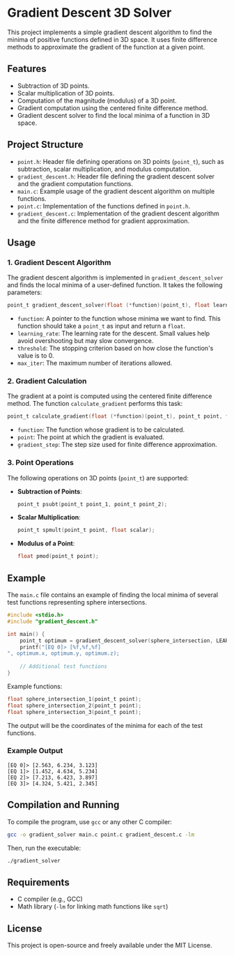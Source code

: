 
# Gradient Descent 3D Solver

This project implements a simple gradient descent algorithm to find the minima of positive functions defined in 3D space. It uses finite difference methods to approximate the gradient of the function at a given point.

## Features

- Subtraction of 3D points.
- Scalar multiplication of 3D points.
- Computation of the magnitude (modulus) of a 3D point.
- Gradient computation using the centered finite difference method.
- Gradient descent solver to find the local minima of a function in 3D space.

## Project Structure

- `point.h`: Header file defining operations on 3D points (`point_t`), such as subtraction, scalar multiplication, and modulus computation.
- `gradient_descent.h`: Header file defining the gradient descent solver and the gradient computation functions.
- `main.c`: Example usage of the gradient descent algorithm on multiple functions.
- `point.c`: Implementation of the functions defined in `point.h`.
- `gradient_descent.c`: Implementation of the gradient descent algorithm and the finite difference method for gradient approximation.

## Usage

### 1. Gradient Descent Algorithm

The gradient descent algorithm is implemented in `gradient_descent_solver` and finds the local minima of a user-defined function. It takes the following parameters:

```c
point_t gradient_descent_solver(float (*function)(point_t), float learning_rate, float threshold, int max_iter);
```

- `function`: A pointer to the function whose minima we want to find. This function should take a `point_t` as input and return a `float`.
- `learning_rate`: The learning rate for the descent. Small values help avoid overshooting but may slow convergence.
- `threshold`: The stopping criterion based on how close the function's value is to 0.
- `max_iter`: The maximum number of iterations allowed.

### 2. Gradient Calculation

The gradient at a point is computed using the centered finite difference method. The function `calculate_gradient` performs this task:

```c
point_t calculate_gradient(float (*function)(point_t), point_t point, float gradient_step);
```

- `function`: The function whose gradient is to be calculated.
- `point`: The point at which the gradient is evaluated.
- `gradient_step`: The step size used for finite difference approximation.

### 3. Point Operations

The following operations on 3D points (`point_t`) are supported:

- **Subtraction of Points**:
  ```c
  point_t psubt(point_t point_1, point_t point_2);
  ```
  
- **Scalar Multiplication**:
  ```c
  point_t spmult(point_t point, float scalar);
  ```

- **Modulus of a Point**:
  ```c
  float pmod(point_t point);
  ```

## Example

The `main.c` file contains an example of finding the local minima of several test functions representing sphere intersections.

```c
#include <stdio.h>
#include "gradient_descent.h"

int main() {
    point_t optimum = gradient_descent_solver(sphere_intersection, LEARNING_RATE, ACCURACY_THRESHOLD, SAMPLE_COUNT);
    printf("[EQ 0]> [%f,%f,%f] 
", optimum.x, optimum.y, optimum.z);
    
    // Additional test functions
}
```

Example functions:

```c
float sphere_intersection_1(point_t point);
float sphere_intersection_2(point_t point);
float sphere_intersection_3(point_t point);
```

The output will be the coordinates of the minima for each of the test functions.

### Example Output

```
[EQ 0]> [2.563, 6.234, 3.123]
[EQ 1]> [1.452, 4.634, 5.234]
[EQ 2]> [7.213, 6.423, 3.897]
[EQ 3]> [4.324, 5.421, 2.345]
```

## Compilation and Running

To compile the program, use `gcc` or any other C compiler:

```bash
gcc -o gradient_solver main.c point.c gradient_descent.c -lm
```

Then, run the executable:

```bash
./gradient_solver
```

## Requirements

- C compiler (e.g., GCC)
- Math library (`-lm` for linking math functions like `sqrt`)

## License

This project is open-source and freely available under the MIT License.
